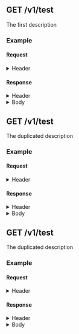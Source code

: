 ## GET /v1/test
The first description

### Example
#### Request
<details> 
  <summary>
Header
  </summary>

```
GET /v1/test HTTP/1.1
Authorization: Bearer xyz
```
</details>

#### Response
<details>
  <summary>
Header
  </summary>

#### HTTP version and status code
```
HTTP/1.1 200
```

#### Header
```
Content-Type: application/json; charset=utf-8
```

</details>

<details>
  <summary>
Body
  </summary>

```json
{
  "id": 1,
  "name: "fisrt"
}
```

</details>

## GET /v1/test
The duplicated description

### Example
#### Request
<details> 
  <summary>
Header
  </summary>

```
GET /v1/test HTTP/1.1
Authorization: Bearer xyz
```
</details>

#### Response
<details>
  <summary>
Header
  </summary>

#### HTTP version and status code
```
HTTP/1.1 200
```

#### Header
```
Content-Type: application/json; charset=utf-8
```

</details>

<details>
  <summary>
Body
  </summary>

```json
{
  "id": 2,
  "name: "second"
}
```

</details>

## GET /v1/test
The duplicated description

### Example
#### Request
<details> 
  <summary>
Header
  </summary>

```
GET /v1/test HTTP/1.1
Authorization: Bearer xyz
```
</details>

#### Response
<details>
  <summary>
Header
  </summary>

#### HTTP version and status code
```
HTTP/1.1 200
```

#### Header
```
Content-Type: application/json; charset=utf-8
```

</details>

<details>
  <summary>
Body
  </summary>

```json
{
  "id": 3,
  "name: "third"
}
```

</details>

